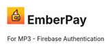 # <img src="./src/assets/images/icon.png" alt="logo" width="40" height="40"/> EmberPay

For MP3 - Firebase Authentication
